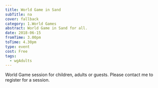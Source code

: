 ```yaml
---
title: World Game in Sand
subTitle: na
cover: fallback
category: 1.World Games
abstract: World Game in Sand for all.
date: 2018-06-15
fromTime: 3.00pm
toTime: 4.30pm
type: event
cost: Free
tags:
  - wgAdults
---
```


World Game session for children, adults or guests. Please contact me to register for a session.

